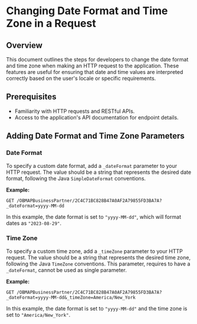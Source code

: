 # Changing Date Format and Time Zone in a Request

## Overview

This document outlines the steps for developers to change the date format and time zone when making an HTTP request to the application. These features are useful for ensuring that date and time values are interpreted correctly based on the user's locale or specific requirements.

## Prerequisites

- Familiarity with HTTP requests and RESTful APIs.
- Access to the application's API documentation for endpoint details.

## Adding Date Format and Time Zone Parameters

### Date Format

To specify a custom date format, add a `_dateFormat` parameter to your HTTP request. The value should be a string that represents the desired date format, following the Java `SimpleDateFormat` conventions.

**Example:**

```http
GET /OBMAPBusinessPartner/2C4C71BC828B47A0AF2A79855FD3BA7A?_dateFormat=yyyy-MM-dd
```

In this example, the date format is set to `"yyyy-MM-dd"`, which will format dates as `"2023-08-29"`.

### Time Zone

To specify a custom time zone, add a `_timeZone` parameter to your HTTP request. The value should be a string that represents the desired time zone, following the Java `TimeZone` conventions. This parameter, requires to have a `_dateFormat`, cannot be used as single parameter.

**Example:**

```http
GET /OBMAPBusinessPartner/2C4C71BC828B47A0AF2A79855FD3BA7A?_dateFormat=yyyy-MM-dd&_timeZone=America/New_York
```

In this example, the date format is set to `"yyyy-MM-dd"` and the time zone is set to `"America/New_York"`.
